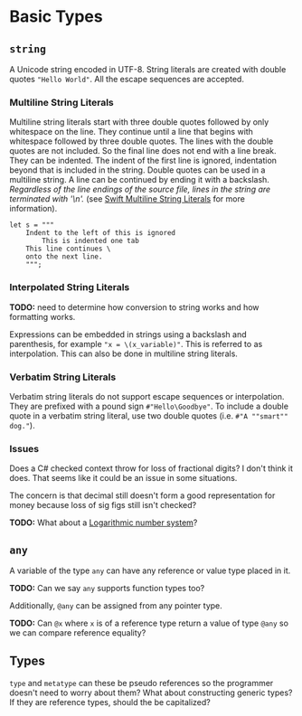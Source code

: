 # Basic Types

## `string`

A Unicode string encoded in UTF-8. String literals are created with double quotes `"Hello World"`. All the escape sequences are accepted.

### Multiline String Literals

Multiline string literals start with three double quotes followed by only whitespace on the line. They continue until a line that begins with whitespace followed by three double quotes. The lines with the double quotes are not included. So the final line does not end with a line break. They can be indented. The indent of the first line is ignored, indentation beyond that is included in the string. Double quotes can be used in a multiline string. A line can be continued by ending it with a backslash. *Regardless of the line endings of the source file, lines in the string are terminated with '\n'.*  (see [Swift Multiline String Literals](https://developer.apple.com/library/content/documentation/Swift/Conceptual/Swift_Programming_Language/StringsAndCharacters.html) for more information).

```adamant
let s = """
    Indent to the left of this is ignored
        This is indented one tab
    This line continues \
    onto the next line.
    """;
```

### Interpolated String Literals

**TODO:** need to determine how conversion to string works and how formatting works.

Expressions can be embedded in strings using a backslash and parenthesis, for example `"x = \(x_variable)"`. This is referred to as interpolation. This can also be done in multiline string literals.

### Verbatim String Literals

Verbatim string literals do not support escape sequences or interpolation. They are prefixed with a pound sign `#"Hello\Goodbye"`. To include a double quote in a verbatim string literal, use two double quotes (i.e. `#"A ""smart"" dog."`).

### Issues

Does a C# checked context throw for loss of fractional digits? I don't think it does. That seems like it could be an issue in some situations.

The concern is that decimal still doesn't form a good representation for money because loss of sig figs still isn't checked?

**TODO:** What about a [Logarithmic number system](https://en.wikipedia.org/wiki/Logarithmic_number_system)?

## `any`

A variable of the type `any` can have any reference or value type placed in it.

**TODO:** Can we say `any` supports function types too?

Additionally, `@any` can be assigned from any pointer type.

**TODO:** Can `@x` where `x` is of a reference type return a value of type `@any` so we can compare reference equality?

## Types

`type` and `metatype` can these be pseudo references so the programmer doesn't need to worry about them? What about constructing generic types? If they are reference types, should the be capitalized?
